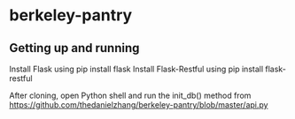 # berkeley-pantry

## Getting up and running
Install Flask using pip install flask
Install Flask-Restful using pip install flask-restful

After cloning, open Python shell and run the init_db() method from https://github.com/thedanielzhang/berkeley-pantry/blob/master/api.py


